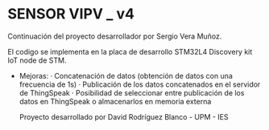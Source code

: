 # SENSOR VIPV _ v4
Continuación del proyecto desarrollador por Sergio Vera Muñoz.

El codigo se implementa en la placa de desarrollo STM32L4 Discovery kit IoT node de STM. 

- Mejoras: 
	· Concatenación de datos (obtención de datos con una frecuencia de 1s)
	· Publicación de los datos concatenados en el servidor de ThingSpeak
	· Posibilidad de seleccionar entre publicación de los datos en ThingSpeak o almacenarlos en memoria externa

	Proyecto desarrollado por David Rodríguez Blanco - UPM - IES
	
